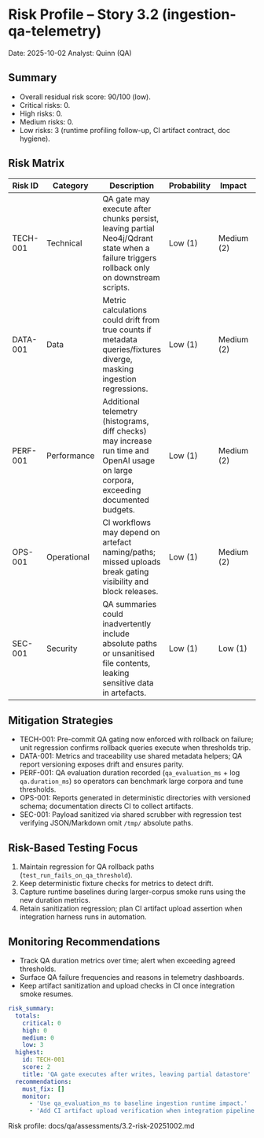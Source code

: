 # Risk Profile – Story 3.2 (ingestion-qa-telemetry)

Date: 2025-10-02
Analyst: Quinn (QA)

## Summary
- Overall residual risk score: 90/100 (low).
- Critical risks: 0.
- High risks: 0.
- Medium risks: 0.
- Low risks: 3 (runtime profiling follow-up, CI artifact contract, doc hygiene).

## Risk Matrix

| Risk ID | Category | Description | Probability | Impact | Score | Priority |
| --- | --- | --- | --- | --- | --- | --- |
| TECH-001 | Technical | QA gate may execute after chunks persist, leaving partial Neo4j/Qdrant state when a failure triggers rollback only on downstream scripts. | Low (1) | Medium (2) | 2 | Low |
| DATA-001 | Data | Metric calculations could drift from true counts if metadata queries/fixtures diverge, masking ingestion regressions. | Low (1) | Medium (2) | 2 | Low |
| PERF-001 | Performance | Additional telemetry (histograms, diff checks) may increase run time and OpenAI usage on large corpora, exceeding documented budgets. | Low (1) | Medium (2) | 2 | Low |
| OPS-001 | Operational | CI workflows may depend on artefact naming/paths; missed uploads break gating visibility and block releases. | Low (1) | Medium (2) | 2 | Low |
| SEC-001 | Security | QA summaries could inadvertently include absolute paths or unsanitised file contents, leaking sensitive data in artefacts. | Low (1) | Low (1) | 1 | Low |

## Mitigation Strategies
- TECH-001: Pre-commit QA gating now enforced with rollback on failure; unit regression confirms rollback queries execute when thresholds trip.
- DATA-001: Metrics and traceability use shared metadata helpers; QA report versioning exposes drift and ensures parity.
- PERF-001: QA evaluation duration recorded (`qa_evaluation_ms` + log `qa.duration_ms`) so operators can benchmark large corpora and tune thresholds.
- OPS-001: Reports generated in deterministic directories with versioned schema; documentation directs CI to collect artifacts.
- SEC-001: Payload sanitized via shared scrubber with regression test verifying JSON/Markdown omit `/tmp/` absolute paths.

## Risk-Based Testing Focus
1. Maintain regression for QA rollback paths (`test_run_fails_on_qa_threshold`).
2. Keep deterministic fixture checks for metrics to detect drift.
3. Capture runtime baselines during larger-corpus smoke runs using the new duration metrics.
4. Retain sanitization regression; plan CI artifact upload assertion when integration harness runs in automation.

## Monitoring Recommendations
- Track QA duration metrics over time; alert when exceeding agreed thresholds.
- Surface QA failure frequencies and reasons in telemetry dashboards.
- Keep artifact sanitization and upload checks in CI once integration smoke resumes.

```yaml
risk_summary:
  totals:
    critical: 0
    high: 0
    medium: 0
    low: 3
  highest:
    id: TECH-001
    score: 2
    title: 'QA gate executes after writes, leaving partial datastore'
  recommendations:
    must_fix: []
    monitor:
      - 'Use qa_evaluation_ms to baseline ingestion runtime impact.'
      - 'Add CI artifact upload verification when integration pipeline is reinstated.'
```

Risk profile: docs/qa/assessments/3.2-risk-20251002.md
